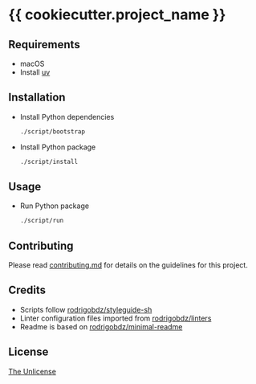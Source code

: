 # {{ cookiecutter.project_name }}

## Requirements

- macOS
- Install [uv](https://astral.sh/blog/uv)

## Installation

- Install Python dependencies

  ```sh
  ./script/bootstrap
  ```

- Install Python package

  ```sh
  ./script/install
  ```

## Usage

- Run Python package

  ```sh
  ./script/run
  ```

## Contributing

Please read [contributing.md](contributing.md) for details on the guidelines for this project.

## Credits

- Scripts follow [rodrigobdz/styleguide-sh](https://github.com/rodrigobdz/styleguide-sh)
- Linter configuration files imported from [rodrigobdz/linters](https://github.com/rodrigobdz/linters)
- Readme is based on [rodrigobdz/minimal-readme](https://github.com/rodrigobdz/minimal-readme)

## License

[The Unlicense](license)
